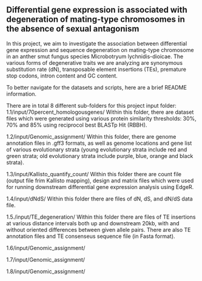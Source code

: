 ## Differential gene expression is associated with degeneration of mating-type chromosomes in the absence of sexual antagonism

In this project, we aim to investigate the association between differential gene expression and sequence degeneration on mating-type chromosome in an anther smut fungus species Microbotryum lychnidis-dioicae. The various forms of degenerative traits we are analyzing are synonymous substitution rate (dN), transposable element insertions (TEs), premature stop codons, intron content and GC content. 

To better navigate for the datasets and scripts, here are a brief README information. 

There are in total 8 different sub-folders for this project input folder: 
1.1/input/70percent_homologousgenes/
Within this folder, there are dataset files which were generated using various protein similarity thresholds: 30%, 70% and 85% using reciprocol best BLASTp Hit (RBBH). 

1.2/input/Genomic_assignment/
Within this folder, there are genome annotation files in .gff3 formats, as well as genome locations and gene list of various evolutionary strata (young evolutionary strata include red and green strata; old evolutionary strata include purple, blue, orange and black strata).

1.3/input/Kallisto_quantify_count/
Within this folder there are count file (output file frim Kallisto mapping), design and matrix files which were used for running downstream differential gene expression analysis using EdgeR. 

1.4/input/dNdS/
Within this folder there are files of dN, dS, and dN/dS data file.

1.5./input/TE_degeneration/
Within this folder there are files of TE insertions at various distance intervals both up and downstream 20kb, with and without oriented differences between given allele pairs. There are also TE annotation files and TE consenseus sequence file (in Fasta format).

1.6/input/Genomic_assignment/

1.7/input/Genomic_assignment/

1.8/input/Genomic_assignment/
